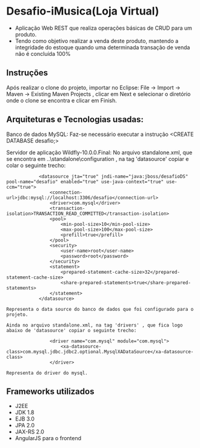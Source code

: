 # Desafio-iMusica(Loja Virtual)

* Aplicação Web REST que realiza operações básicas de CRUD para um produto.
* Tendo como objetivo realizar a venda deste produto, mantendo a integridade do estoque quando uma determinada transação de venda não é concluída 100%

## Instruções

Após realizar o clone do projeto, importar no Eclipse: File -> Import -> Maven -> Existing Maven Projects , clicar em Next e selecionar o diretório onde o clone se encontra e clicar em Finish.

## Arquiteturas e Tecnologias usadas:

Banco de dados MySQL: 
    Faz-se necessário executar a instrução <CREATE DATABASE desafio;>

Servidor de aplicação Wildfly-10.0.0.Final:
    No arquivo standalone.xml, que se encontra em ..\standalone\configuration , na tag 'datasource' copiar e colar o seguinte trecho:
               
                <datasource jta="true" jndi-name="java:jboss/desafioDS" pool-name="desafio" enabled="true" use-java-context="true" use-ccm="true">
                    <connection-url>jdbc:mysql://localhost:3306/desafio</connection-url>
                    <driver>com.mysql</driver>
                    <transaction-isolation>TRANSACTION_READ_COMMITTED</transaction-isolation>
                    <pool>
                        <min-pool-size>10</min-pool-size>
                        <max-pool-size>100</max-pool-size>
                        <prefill>true</prefill>
                    </pool>
                    <security>
                        <user-name>root</user-name>
                        <password>root</password>
                    </security>
                    <statement>
                        <prepared-statement-cache-size>32</prepared-statement-cache-size>
                        <share-prepared-statements>true</share-prepared-statements>
                    </statement>
                </datasource>
            
    Representa o data source do banco de dados que foi configurado para o projeto.

    Ainda no arquivo standalone.xml, na tag 'drivers' , que fica logo abaixo de 'datasource' copiar o seguinte trecho:
    
                    <driver name="com.mysql" module="com.mysql">
                        <xa-datasource-class>com.mysql.jdbc.jdbc2.optional.MysqlXADataSource</xa-datasource-class>
                    </driver>
                    
    Representa do driver do mysql.

## Frameworks utilizados
- J2EE
- JDK 1.8
- EJB 3.0
- JPA 2.0
- JAX-RS 2.0
- AngularJS para o frontend